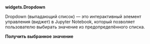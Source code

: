 **widgets.Dropdown**

Dropdown (выпадающий список) — это интерактивный элемент управления (виджет) в Jupyter Notebook, 
который позволяет пользователю выбирать значение из предопределённого списка.

**Получить выбранное значение**
